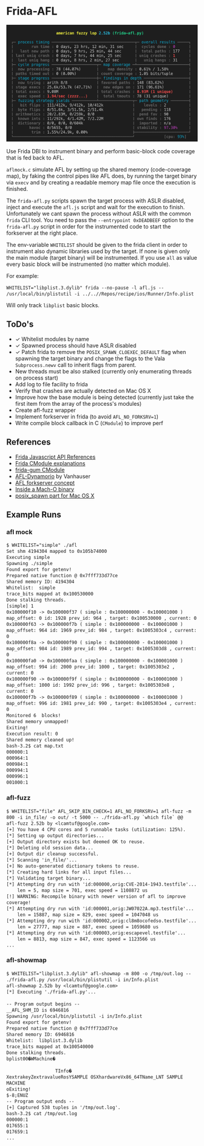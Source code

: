 # Frida-AFL

![AFL Status Screen](afl.png "AFL Status Screen")

Use Frida DBI to instrument binary and perform basic-block code coverage that is fed back to AFL.

`aflmock.c` simulate AFL by setting up the shared memory (code-coverage map), by faking the control pipes like AFL does, by running the target binary via `execv` and by creating a readable memory map file once the execution is finished.

The `frida-afl.py` scripts spawn the target process with ASLR disabled, inject and execute the `afl.js` script and wait for the execution to finish. Unfortunately we cant spawn the process without ASLR with the common `frida` CLI tool. You need to pass the `--entrypoint 0xDEADBEEF` option to the `frida-afl.py` script in order for the instrumented code to start the forkserver at the right place.

The env-variable `WHITELIST` should be given to the frida client in order to instrument also dynamic libraries used by the target. If none is given only the main module (target binary) will be instrumented. If you use `all` as value every basic block will be instrumented (no matter which module).

For example:
```
WHITELIST="libplist.3.dylib" frida --no-pause -l afl.js -- /usr/local/bin/plistutil -i ../..//Repos/recipe/ios/Runner/Info.plist
```
Will only track `libplist` basic blocks.

## ToDo's
* ✓ Whitelist modules by name
* ✓ Spawned process should have ASLR disabled 
* ✓ Patch frida to remove the `POSIX_SPAWN_CLOEXEC_DEFAULT` flag when spawning the target binary and change the flags to the Vala `Subprocess.newv` call to inherit flags from parent.
* New threads must be also stalked (currently only enumerating threads on process start)
* Add log to file facility to frida
* Verify that crashes are actually detected on Mac OS X
* Improve how the base module is being detected (currently just take the first item from the array of the process's modules)
* Create afl-fuzz wrapper
* Implement forkserver in frida (to avoid `AFL_NO_FORKSRV=1`)
* Write compile block callback in C (`CModule`) to improve perf

## References
* [Frida Javascript API References](https://www.frida.re/docs/javascript-api/)
* [Frida CModule explanations](https://www.frida.re/news/2019/09/18/frida-12-7-released/)
* [frida-gum CModule](https://github.com/frida/frida-gum/tree/master/bindings/gumjs/runtime/cmodule)
* [AFL-Dynamorio](https://github.com/vanhauser-thc/afl-dynamorio) by Vanhauser
* [AFL forkserver concept](https://lcamtuf.blogspot.com/2014/10/fuzzing-binaries-without-execve.html)
* [Inside a Mach-O binary](https://adrummond.net/posts/macho)
* [posix_spawn part for Mac OS X](https://github.com/frida/frida-core/blob/5328de88a29222559fb2883be54ccae3b705a8b6/src/darwin/frida-helper-backend-glue.m)
## Example Runs

### afl mock

```
$ WHITELIST="simple" ./afl
Set shm 4194304 mapped to 0x105b74000
Executing simple
Spawning ./simple 
Found export for getenv!
Prepared native function @ 0x7fff733d77ce
Shared memory ID: 4194304
Whitelist:  simple
trace_bits mapped at 0x100530000
Done stalking threads.
[simple] 1
0x100000f10 -> 0x100000f37 ( simple : 0x100000000 - 0x100001000 )
map_offset: 0 id: 1928 prev_id: 964 , target: 0x100530000 , current: 0
0x100000f63 -> 0x100000f7b ( simple : 0x100000000 - 0x100001000 )
map_offset: 964 id: 1969 prev_id: 984 , target: 0x1005303c4 , current: 0
0x100000f8a -> 0x100000f90 ( simple : 0x100000000 - 0x100001000 )
map_offset: 984 id: 1989 prev_id: 994 , target: 0x1005303d8 , current: 0
0x100000fa0 -> 0x100000faa ( simple : 0x100000000 - 0x100001000 )
map_offset: 994 id: 2000 prev_id: 1000 , target: 0x1005303e2 , current: 0
0x100000f90 -> 0x100000f9f ( simple : 0x100000000 - 0x100001000 )
map_offset: 1000 id: 1992 prev_id: 996 , target: 0x1005303e8 , current: 0
0x100000f7b -> 0x100000f89 ( simple : 0x100000000 - 0x100001000 )
map_offset: 996 id: 1981 prev_id: 990 , target: 0x1005303e4 , current: 0
Monitored 6  blocks!
Shared memory unmapped!
Exiting!
Execution result: 0
Shared memory cleaned up!
bash-3.2$ cat map.txt 
000000:1
000964:1
000984:1
000994:1
000996:1
001000:1
```

### afl-fuzz
```
$ WHITELIST="file" AFL_SKIP_BIN_CHECK=1 AFL_NO_FORKSRV=1 afl-fuzz -m 800 -i in_file/ -o out/ -t 5000 -- ./frida-afl.py `which file` @@
afl-fuzz 2.52b by <lcamtuf@google.com>
[+] You have 4 CPU cores and 5 runnable tasks (utilization: 125%).
[*] Setting up output directories...
[+] Output directory exists but deemed OK to reuse.
[*] Deleting old session data...
[+] Output dir cleanup successful.
[*] Scanning 'in_file/'...
[+] No auto-generated dictionary tokens to reuse.
[*] Creating hard links for all input files...
[*] Validating target binary...
[*] Attempting dry run with 'id:000000,orig:CVE-2014-1943.testfile'...
    len = 5, map size = 701, exec speed = 1108872 us
[!] WARNING: Recompile binary with newer version of afl to improve coverage!
[*] Attempting dry run with 'id:000001,orig:JW07022A.mp3.testfile'...
    len = 15887, map size = 829, exec speed = 1047048 us
[*] Attempting dry run with 'id:000002,orig:cl8m8ocofedso.testfile'...
    len = 27777, map size = 887, exec speed = 1059680 us
[*] Attempting dry run with 'id:000003,orig:escapevel.testfile'...
    len = 8813, map size = 847, exec speed = 1123566 us
...
```

### afl-showmap

```
$ WHITELIST="libplist.3.dylib" afl-showmap -m 800 -o /tmp/out.log -- ./frida-afl.py /usr/local/bin/plistutil -i in/Info.plist
afl-showmap 2.52b by <lcamtuf@google.com>
[*] Executing './frida-afl.py'...

-- Program output begins --
__AFL_SHM_ID is 6946816
Spawning /usr/local/bin/plistutil -i in/Info.plist 
Found export for getenv!
Prepared native function @ 0x7fff733d77ce
Shared memory ID: 6946816
Whitelist:  libplist.3.dylib
trace_bits mapped at 0x100540000
Done stalking threads.
bplist00�WMachine�

                  TInfo�
XextrakeyZextravalueRosYSAMPLE OSXhardwareVx86_64TName_LNT SAMPLE MACHINE
oExiting!                                                               $-8;ENUZ
-- Program output ends --
[+] Captured 538 tuples in '/tmp/out.log'.
bash-3.2$ cat /tmp/out.log 
000000:1
017655:1
017659:1
...
```